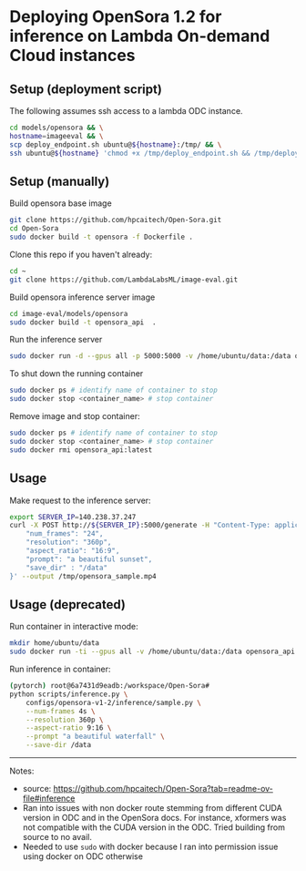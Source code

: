 # Deploying OpenSora 1.2 for inference on Lambda On-demand Cloud instances

## Setup (deployment script)

The following assumes ssh access to a lambda ODC instance.

```bash
cd models/opensora && \
hostname=imageeval && \
scp deploy_endpoint.sh ubuntu@${hostname}:/tmp/ && \
ssh ubuntu@${hostname} 'chmod +x /tmp/deploy_endpoint.sh && /tmp/deploy_endpoint.sh'
```


## Setup (manually)

Build opensora base image
```bash
git clone https://github.com/hpcaitech/Open-Sora.git
cd Open-Sora
sudo docker build -t opensora -f Dockerfile .
```

Clone this repo if you haven't already:
```bash
cd ~
git clone https://github.com/LambdaLabsML/image-eval.git
```

Build opensora inference server image
```bash
cd image-eval/models/opensora
sudo docker build -t opensora_api  .
```

Run the inference server
```bash
sudo docker run -d --gpus all -p 5000:5000 -v /home/ubuntu/data:/data opensora_api:latest
```

To shut down the running container
```bash
sudo docker ps # identify name of container to stop
sudo docker stop <container_name> # stop container
```

Remove image and stop container:
```bash
sudo docker ps # identify name of container to stop
sudo docker stop <container_name> # stop container
sudo docker rmi opensora_api:latest

```

## Usage

Make request to the inference server:
```bash
export SERVER_IP=140.238.37.247
curl -X POST http://${SERVER_IP}:5000/generate -H "Content-Type: application/json" -d '{
    "num_frames": "24",
    "resolution": "360p",
    "aspect_ratio": "16:9",
    "prompt": "a beautiful sunset",
    "save_dir" : "/data"
}' --output /tmp/opensora_sample.mp4
```



## Usage (deprecated)

Run container in interactive mode:
```bash
mkdir home/ubuntu/data
sudo docker run -ti --gpus all -v /home/ubuntu/data:/data opensora_api:latest
```

Run inference in container:
```bash
(pytorch) root@6a7431d9eadb:/workspace/Open-Sora# 
python scripts/inference.py \
    configs/opensora-v1-2/inference/sample.py \
    --num-frames 4s \
    --resolution 360p \
    --aspect-ratio 9:16 \
    --prompt "a beautiful waterfall" \
    --save-dir /data
```




---


Notes:
* source: https://github.com/hpcaitech/Open-Sora?tab=readme-ov-file#inference
* Ran into issues with non docker route stemming from different CUDA version in ODC and in the OpenSora docs. For instance, xformers was not compatible with the CUDA version in the ODC. Tried building from source to no avail.
* Needed to use `sudo` with docker because I ran into permission issue using docker on ODC otherwise